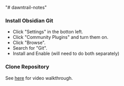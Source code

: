 "# dawntrail-notes" 
### Install Obsidian Git
- Click "Settings" in the botton left.
- Click "Community Plugins" and turn them on.
- Click "Browse".
- Search for "Git".
- Install and Enable (will need to do both separately)
### Clone Repository
See [here](https://forum.obsidian.md/t/the-easiest-way-to-setup-obsidian-git-to-backup-notes/51429) for video walkthrough.